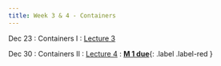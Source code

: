 ```yaml
---
title: Week 3 & 4 - Containers
---
```


Dec 23
: Containers I
  : [Lecture 3](../assets/lectures/lecture3/02_containers_part1.pdf)

Dec 30
: Containers II
  : [Lecture 4](../assets/lectures/lecture4/02_containers_part2.pdf)
: [**M 1 due**](https://pwdomination.github.io/AI-5/milestone1/){: .label .label-red }
